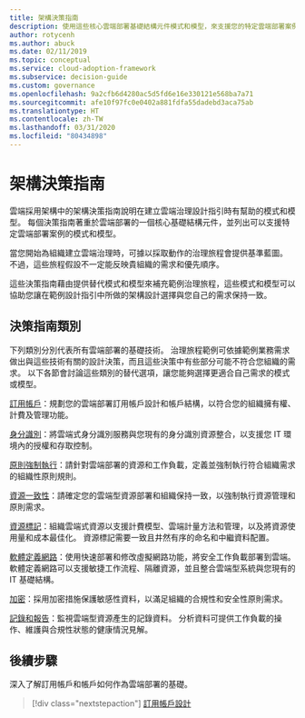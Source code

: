 ```yaml
---
title: 架構決策指南
description: 使用這些核心雲端部署基礎結構元件模式和模型，來支援您的特定雲端部署案例。
author: rotycenh
ms.author: abuck
ms.date: 02/11/2019
ms.topic: conceptual
ms.service: cloud-adoption-framework
ms.subservice: decision-guide
ms.custom: governance
ms.openlocfilehash: 9a2cfb6d4280ac5d5fd6e16e330121e568ba7a71
ms.sourcegitcommit: afe10f97fc0e0402a881fdfa55dadebd3aca75ab
ms.translationtype: HT
ms.contentlocale: zh-TW
ms.lasthandoff: 03/31/2020
ms.locfileid: "80434898"
---
```

# <a name="architectural-decision-guides"></a>架構決策指南

雲端採用架構中的架構決策指南說明在建立雲端治理設計指引時有幫助的模式和模型。 每個決策指南著重於雲端部署的一個核心基礎結構元件，並列出可以支援特定雲端部署案例的模式和模型。

當您開始為組織建立雲端治理時，可據以採取動作的治理旅程會提供基準藍圖。 不過，這些旅程假設不一定能反映貴組織的需求和優先順序。

這些決策指南藉由提供替代模式和模型來補充範例治理旅程，這些模式和模型可以協助您讓在範例設計指引中所做的架構設計選擇與您自己的需求保持一致。

## <a name="decision-guidance-categories"></a>決策指南類別

下列類別分別代表所有雲端部署的基礎技術。 治理旅程範例可依據範例業務需求做出與這些技術有關的設計決策，而且這些決策中有些部分可能不符合您組織的需求。 以下各節會討論這些類別的替代選項，讓您能夠選擇更適合自己需求的模式或模型。

[訂用帳戶](./subscriptions/index.md)：規劃您的雲端部署訂用帳戶設計和帳戶結構，以符合您的組織擁有權、計費及管理功能。

[身分識別](./identity/index.md)：將雲端式身分識別服務與您現有的身分識別資源整合，以支援您 IT 環境內的授權和存取控制。

[原則強制執行](./policy-enforcement/index.md)：請針對雲端部署的資源和工作負載，定義並強制執行符合組織需求的組織性原則規則。

[資源一致性](./resource-consistency/index.md)：請確定您的雲端型資源部署和組織保持一致，以強制執行資源管理和原則需求。

[資源標記](./resource-tagging/index.md)：組織雲端式資源以支援計費模型、雲端計量方法和管理，以及將資源使用量和成本最佳化。 資源標記需要一致且井然有序的命名和中繼資料配置。

[軟體定義網路](./software-defined-network/index.md)：使用快速部署和修改虛擬網路功能，將安全工作負載部署到雲端。 軟體定義網路可以支援敏捷工作流程、隔離資源，並且整合雲端型系統與您現有的 IT 基礎結構。

[加密](./encryption/index.md)：採用加密措施保護敏感性資料，以滿足組織的合規性和安全性原則需求。

[記錄和報告](./logging-and-reporting/index.md)：監視雲端型資源產生的記錄資料。 分析資料可提供工作負載的操作、維護與合規性狀態的健康情況見解。

## <a name="next-steps"></a>後續步驟

深入了解訂用帳戶和帳戶如何作為雲端部署的基礎。

> [!div class="nextstepaction"]
> [訂用帳戶設計](./subscriptions/index.md)
